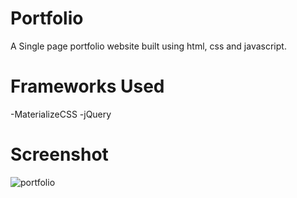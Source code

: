 # Portfolio
A Single page portfolio website built using html, css and javascript.

# Frameworks Used
-MaterializeCSS
-jQuery

# Screenshot
![portfolio](https://i.ibb.co/VVPf6wY/Screenshot-from-2020-04-16-01-58-48.png)